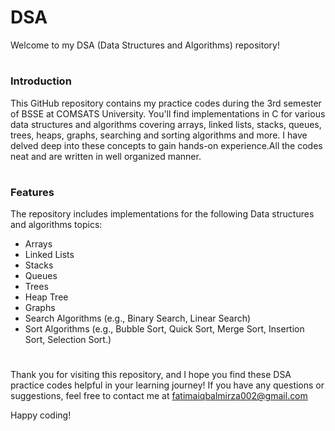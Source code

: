 

# DSA
Welcome to my DSA (Data Structures and Algorithms) repository!
 
 # <h3>Introduction</h3>
This GitHub repository contains my practice codes during the 3rd semester of BSSE at COMSATS University. You'll find implementations in C for various data structures and algorithms covering arrays, linked lists, stacks, queues, trees, heaps, graphs, searching and sorting algorithms and more. I have delved deep into these concepts to gain hands-on experience.All the codes neat and are written in well organized manner.

# <h3>Features</h3>
The repository includes implementations for the following Data structures and algorithms topics:

- Arrays
- Linked Lists
- Stacks
- Queues
- Trees
- Heap Tree
- Graphs
- Search Algorithms (e.g., Binary Search, Linear Search)
- Sort Algorithms (e.g., Bubble Sort, Quick Sort, Merge Sort, Insertion Sort, Selection Sort.)

# 
Thank you for visiting this repository, and I hope you find these DSA practice codes helpful in your learning journey! If you have any questions or suggestions, 
feel free to contact me at fatimaiqbalmirza002@gmail.com

Happy coding!


